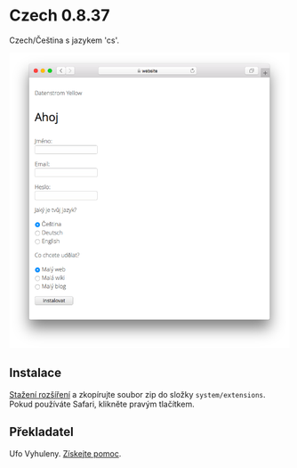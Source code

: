 # Czech 0.8.37

Czech/Čeština s jazykem 'cs'.

<p align="center"><img src="czech-screenshot.png?raw=true" alt="Screenshot"></p>

## Instalace

[Stažení rozšíření](https://github.com/datenstrom/yellow-extensions/raw/main/downloads/czech.zip) 
a zkopírujte soubor zip do složky `system/extensions`. Pokud používáte Safari, klikněte pravým tlačítkem.

## Překladatel

Ufo Vyhuleny. [Získejte pomoc](https://datenstrom.se/yellow/help/).
